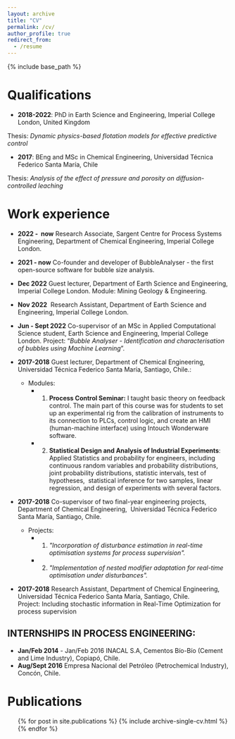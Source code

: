 ```yaml
---
layout: archive
title: "CV"
permalink: /cv/
author_profile: true
redirect_from:
  - /resume
---
```


{% include base_path %}

# Qualifications
* **2018-2022**: PhD in Earth Science and Engineering, Imperial College London, United Kingdom
 
 Thesis: *Dynamic physics-based flotation models for effective predictive control*
 
* **2017**: BEng and MSc in Chemical Engineering, Universidad Técnica Federico Santa María, Chile

Thesis: *Analysis of the effect of pressure and porosity on diffusion-controlled leaching*


# Work experience

* **2022 -  now** Research Associate, Sargent Centre for Process Systems Engineering, Department of Chemical Engineering, Imperial College London.

* **2021 - now**	Co-founder and developer of BubbleAnalyser - the first open-source software for bubble size analysis. 

* **Dec 2022** Guest lecturer, Department of Earth Science and Engineering, Imperial College London. Module: Mining Geology & Engineering. 

* **Nov 2022** 	Research Assistant, Department of Earth Science and Engineering, Imperial College London.

* **Jun - Sept 2022** Co-supervisor of an MSc in Applied Computational Science student, Earth Science and Engineering, Imperial College London. Project: “_Bubble Analyser - Identification and characterisation of bubbles using Machine Learning_”.

* **2017-2018** Guest lecturer, Department of Chemical Engineering,  Universidad Técnica Federico Santa María, Santiago, Chile.:
  * Modules:
    *   1. **Process Control Seminar:** I taught basic theory on feedback control. The main part of this course was for students to set up an experimental rig from         the calibration of instruments to its connection to PLCs, control logic, and create an HMI (human-machine interface) using Intouch Wonderware software.
    *   2. **Statistical Design and Analysis of Industrial Experiments**: Applied Statistics and probability for engineers, including continuous random variables and probability distributions, joint probability distributions, statistic intervals, test of hypotheses,  statistical inference for two samples, linear regression, and design of experiments with several factors.

* **2017-2018**	Co-supervisor of two final-year engineering projects, Department of Chemical Engineering,  Universidad Técnica Federico Santa María, Santiago, Chile.
  * Projects:
    * 1. _"Incorporation of disturbance estimation in real-time optimisation systems for process supervision"._
    * 2. _"Implementation of nested modifier adaptation for real-time optimisation under disturbances"._

* **2017-2018** Research Assistant, Department of Chemical Engineering,  Universidad Técnica Federico Santa María, Santiago, Chile. Project: Including stochastic information in Real-Time Optimization for process supervision
  
## INTERNSHIPS IN PROCESS ENGINEERING: 
* **Jan/Feb 2014** - Jan/Feb 2016 INACAL S.A, Cementos Bío-Bío (Cement and Lime Industry), Copiapó, Chile.
* **Aug/Sept 2016** Empresa Nacional del Petróleo (Petrochemical Industry), Concón, Chile.

# Publications
  <ul>{% for post in site.publications %}
    {% include archive-single-cv.html %}
  {% endfor %}</ul>
  
